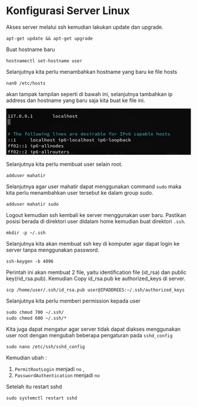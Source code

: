 # Konfigurasi Server Linux

Akses server melalui ssh kemudian lakukan update dan upgrade.&#x20;

```
apt-get update && apt-get upgrade
```

Buat hostname baru

```
hostnamectl set-hostname user
```

Selanjutnya kita perlu menambahkan hostname yang baru ke file hosts

```
nan0 /etc/hosts
```

akan tampak tampilan seperti di bawah ini, selanjutnya tambahkan ip address dan hostname yang baru saja kita buat ke file ini.

![](.gitbook/assets/image.png)

Selanjutnya kita perlu membuat user selain root.

```
adduser mahatir
```

Selanjutnya agar user mahatir dapat menggunakan command `sudo` maka kita perlu menambahkan user tersebut ke dalam group sudo.

```
adduser mahatir sudo
```

Logout kemudian ssh kembali ke server menggunakan user baru. Pastikan posisi berada di direktori user didalam home kemudian buat direktori `.ssh`.&#x20;

```
mkdir -p ~/.ssh
```

Selanjutnya kita akan membuat ssh key di komputer agar dapat login ke server tanpa menggunakan password.

```
ssh-keygen -b 4096
```

Perintah ini akan membuat 2 file, yaitu identification file (id\_rsa) dan public key(rid\_rsa.pub). Kemudian Copy id\_rsa.pub ke authorized\_keys di server.&#x20;

```
scp /home/user/.ssh/id_rsa.pub user@IPADDREES:~/.ssh/authorized_keys
```

Selanjutnya kita perlu memberi permission kepada user

```
sudo chmod 700 ~/.ssh/
sudo chmod 600 ~/.ssh/*
```

Kita juga dapat mengatur agar server tidak dapat diakses menggunakan user root dengan mengubah beberapa pengaturan pada `sshd_config`

```
sudo nano /etc/ssh/sshd_config
```

Kemudian ubah :

1. `PermitRootLogin` menjadi `no` ,
2. `PasswordAuthentication` menjadi `no`

Setelah itu restart sshd&#x20;

```
sudo systemctl restart sshd
```

